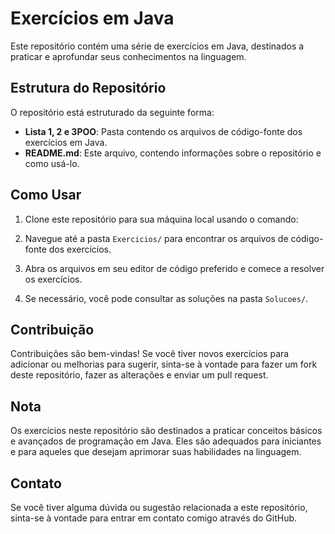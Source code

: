 # Exercícios em Java

Este repositório contém uma série de exercícios em Java, destinados a praticar e aprofundar seus conhecimentos na linguagem.

## Estrutura do Repositório

O repositório está estruturado da seguinte forma:

- **Lista 1, 2 e 3POO**: Pasta contendo os arquivos de código-fonte dos exercícios em Java.
- **README.md**: Este arquivo, contendo informações sobre o repositório e como usá-lo.

## Como Usar

1. Clone este repositório para sua máquina local usando o comando:

2. Navegue até a pasta `Exercicios/` para encontrar os arquivos de código-fonte dos exercícios.

3. Abra os arquivos em seu editor de código preferido e comece a resolver os exercícios.

4. Se necessário, você pode consultar as soluções na pasta `Solucoes/`.

## Contribuição

Contribuições são bem-vindas! Se você tiver novos exercícios para adicionar ou melhorias para sugerir, sinta-se à vontade para fazer um fork deste repositório, fazer as alterações e enviar um pull request.

## Nota

Os exercícios neste repositório são destinados a praticar conceitos básicos e avançados de programação em Java. Eles são adequados para iniciantes e para aqueles que desejam aprimorar suas habilidades na linguagem.

## Contato

Se você tiver alguma dúvida ou sugestão relacionada a este repositório, sinta-se à vontade para entrar em contato comigo através do GitHub.
